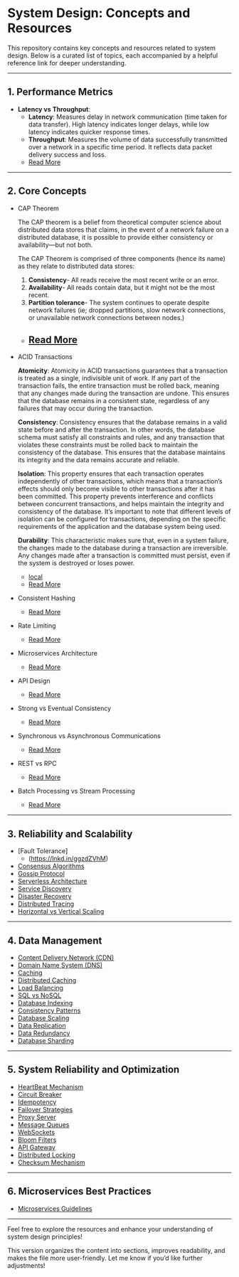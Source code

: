 # System Design: Concepts and Resources

This repository contains key concepts and resources related to system design. Below is a curated list of topics, each accompanied by a helpful reference link for deeper understanding.

---

## 1. Performance Metrics
- **Latency vs Throughput**: 
  - **Latency**: Measures delay in network communication (time taken for data transfer). High latency indicates longer delays, while low latency indicates quicker response times.
  - **Throughput**: Measures the volume of data successfully transmitted over a network in a specific time period. It reflects data packet delivery success and loss.
  - [Read More](https://aws.amazon.com/compare/the-difference-between-throughput-and-latency/)

---

## 2. Core Concepts
- CAP Theorem

  The CAP theorem is a belief from theoretical computer science about distributed data stores that claims, in the event of a network failure on a distributed database, it is possible to 
  provide either consistency or availability—but not both.
  
  The CAP Theorem is comprised of three components (hence its name) as they relate to distributed data stores:
  1.  **Consistency**- All reads receive the most recent write or an error.
  2.  **Availability**- All reads contain data, but it might not be the most recent.
  3.  **Partition tolerance**- The system continues to operate despite network failures (ie; dropped partitions, slow network connections, or unavailable network connections between nodes.)

  - [Read More](https://lnkd.in/gV7NunUD)
    ---
  
- ACID Transactions

  **Atomicity**: Atomicity in ACID transactions guarantees that a transaction is treated as a single, indivisible unit of work. If any part of the transaction fails, the entire transaction must 
  be rolled back, meaning that any changes made during the transaction are undone. This ensures that the database remains in a consistent state, regardless of any failures that may occur 
  during the transaction.
  
  **Consistency**: Consistency ensures that the database remains in a valid state before and after the transaction. In other words, the database schema must satisfy all constraints and rules, 
  and any transaction that violates these constraints must be rolled back to maintain the consistency of the database. This ensures that the database maintains its integrity and the data 
  remains accurate and reliable.
  
  **Isolation**: This property ensures that each transaction operates independently of other transactions, which means that a transaction’s effects should only become visible to other 
  transactions after it has been committed. This property prevents interference and conflicts between concurrent transactions, and helps maintain the integrity and consistency of the 
  database. It’s important to note that different levels of isolation can be configured for transactions, depending on the specific requirements of the application and the database system 
  being used.
  
  **Durability**: This characteristic makes sure that, even in a system failure, the changes made to the database during a transaction are irreversible. Any changes made after a transaction is 
  committed must persist, even if the system is destroyed or loses power.
  - [local](https://github.com/gurrinders/System-Design/blob/main/Acid%20Transactions)
  - [Read More](https://lnkd.in/gpQMxV9u)
  
- Consistent Hashing
   - [Read More](https://lnkd.in/gaCVWBJM)
 
- Rate Limiting
   - [Read More](https://lnkd.in/gjkrHkGu)
     
- Microservices Architecture
   - [Read More](https://lnkd.in/gy3kRzep)
  
- API Design
   - [Read More](https://lnkd.in/ghcbQySg)
  
- Strong vs Eventual Consistency
   - [Read More](https://lnkd.in/g2ACr56Q)
  
- Synchronous vs Asynchronous Communications
   - [Read More](https://lnkd.in/gYZ8Acth)
  
- REST vs RPC
  - [Read More](https://lnkd.in/gs7htCMG)
  
- Batch Processing vs Stream Processing
   - [Read More](https://lnkd.in/gBKHzqAe)

---

## 3. Reliability and Scalability
- [Fault Tolerance]
  - (https://lnkd.in/ggzdZVhM)
- [Consensus Algorithms](https://lnkd.in/gUcVEhUx)
- [Gossip Protocol](https://lnkd.in/gvkckQGY)
- [Serverless Architecture](https://lnkd.in/g3EYA3nz)
- [Service Discovery](https://lnkd.in/gt84khQG)
- [Disaster Recovery](https://lnkd.in/grpEFGfD)
- [Distributed Tracing](https://lnkd.in/ga5FJuH2)
- [Horizontal vs Vertical Scaling](https://lnkd.in/eQc9FRjf)

---

## 4. Data Management
- [Content Delivery Network (CDN)](https://lnkd.in/e7reQ4VF)
- [Domain Name System (DNS)](https://lnkd.in/es8Fp7Q5)
- [Caching](https://lnkd.in/eZkyjptm)
- [Distributed Caching](https://lnkd.in/e4AHNSeT)
- [Load Balancing](https://lnkd.in/eWdwhGap)
- [SQL vs NoSQL](https://lnkd.in/es6vJwit)
- [Database Indexing](https://lnkd.in/ebKcznNJ)
- [Consistency Patterns](https://lnkd.in/eTZ5dHQx)
- [Database Scaling](https://lnkd.in/egFC33Zk)
- [Data Replication](https://lnkd.in/ehZjnuWx)
- [Data Redundancy](https://lnkd.in/eUCxcXr2)
- [Database Sharding](https://lnkd.in/eF_2KNKT)

---

## 5. System Reliability and Optimization
- [HeartBeat Mechanism](https://lnkd.in/eRBRtfk9)
- [Circuit Breaker](https://lnkd.in/eStETWQA)
- [Idempotency](https://lnkd.in/eSYjuq-b)
- [Failover Strategies](https://lnkd.in/eftew-CE)
- [Proxy Server](https://lnkd.in/eVCYxMZQ)
- [Message Queues](https://lnkd.in/eVeVWT3a)
- [WebSockets](https://lnkd.in/eA4zYkjF)
- [Bloom Filters](https://lnkd.in/eG3xPV-x)
- [API Gateway](https://lnkd.in/e-zCR3ft)
- [Distributed Locking](https://lnkd.in/eXsuuthN)
- [Checksum Mechanism](https://lnkd.in/ed4j8cfk)

---

## 6. Microservices Best Practices
- [Microservices Guidelines](https://lnkd.in/ea8hcbqp)

---

Feel free to explore the resources and enhance your understanding of system design principles!

This version organizes the content into sections, improves readability, and makes the file more user-friendly. Let me know if you’d like further adjustments!
